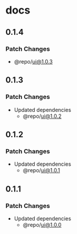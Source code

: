 # docs

## 0.1.4

### Patch Changes

- @repo/ui@1.0.3

## 0.1.3

### Patch Changes

- Updated dependencies
  - @repo/ui@1.0.2

## 0.1.2

### Patch Changes

- Updated dependencies
  - @repo/ui@1.0.1

## 0.1.1

### Patch Changes

- Updated dependencies
  - @repo/ui@1.0.0
